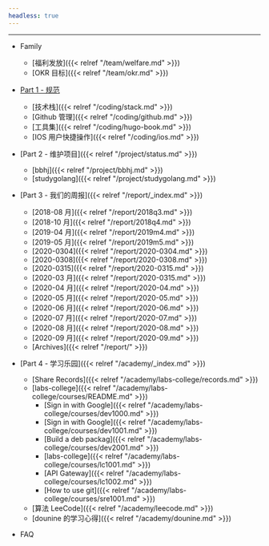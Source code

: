 ```yaml
---
headless: true
---
```


<hr>

- Family
  - [福利发放]({{< relref "/team/welfare.md" >}})
  - [OKR 目标]({{< relref "/team/okr.md" >}})

- [Part 1 - 规范]()
  - [技术栈]({{< relref "/coding/stack.md" >}})
  - [Github 管理]({{< relref "/coding/github.md" >}})
  - [工具集]({{< relref "/coding/hugo-book.md" >}})
  - [IOS 用户快捷操作]({{< relref "/coding/ios.md" >}})

- [Part 2 - 维护项目]({{< relref "/project/status.md" >}})
  - [bbhj]({{< relref "/project/bbhj.md" >}})
  - [studygolang]({{< relref "/project/studygolang.md" >}})

- [Part 3 - 我们的周报]({{< relref "/report/_index.md" >}})
  - [2018-08 月]({{< relref "/report/2018q3.md" >}})
  - [2018-10 月]({{< relref "/report/2018q4.md" >}})
  - [2019-04 月]({{< relref "/report/2019m4.md" >}})
  - [2019-05 月]({{< relref "/report/2019m5.md" >}})
  - [2020-0304]({{< relref "/report/2020-0304.md" >}})
  - [2020-0308]({{< relref "/report/2020-0308.md" >}})
  - [2020-0315]({{< relref "/report/2020-0315.md" >}})
  - [2020-03 月]({{< relref "/report/2020-0315.md" >}})
  - [2020-04 月]({{< relref "/report/2020-04.md" >}})
  - [2020-05 月]({{< relref "/report/2020-05.md" >}})
  - [2020-06 月]({{< relref "/report/2020-06.md" >}})
  - [2020-07 月]({{< relref "/report/2020-07.md" >}})
  - [2020-08 月]({{< relref "/report/2020-08.md" >}})
  - [2020-09 月]({{< relref "/report/2020-09.md" >}})
  - [Archives]({{< relref "/report/" >}})

- [Part 4 - 学习乐园]({{< relref "/academy/_index.md" >}})
  - [Share Records]({{< relref "/academy/labs-college/records.md" >}})
  - [labs-college]({{< relref "/academy/labs-college/courses/README.md" >}})
  	- [Sign in with Google]({{< relref "/academy/labs-college/courses/dev1000.md" >}})
  	- [Sign in with Google]({{< relref "/academy/labs-college/courses/dev1001.md" >}})
  	- [Build a deb packag]({{< relref "/academy/labs-college/courses/dev2001.md" >}})
  	- [labs-college]({{< relref "/academy/labs-college/courses/lc1001.md" >}})
  	- [API Gateway]({{< relref "/academy/labs-college/courses/lc1002.md" >}})
  	- [How to use git]({{< relref "/academy/labs-college/courses/sre1001.md" >}})
  - [算法 LeeCode]({{< relref "/academy/leecode.md" >}})
  - [dounine 的学习心得]({{< relref "/academy/dounine.md" >}})

- FAQ

<br />
